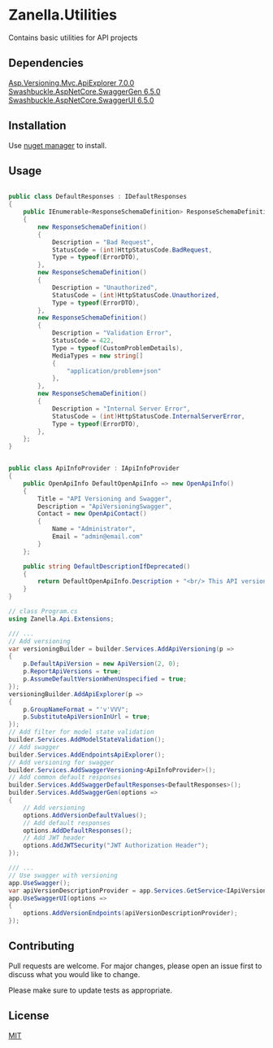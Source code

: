 # Zanella.Utilities

Contains basic utilities for API projects

## Dependencies

[Asp.Versioning.Mvc.ApiExplorer 7.0.0](https://www.nuget.org/packages/Asp.Versioning.Mvc.ApiExplorer/)
[Swashbuckle.AspNetCore.SwaggerGen 6.5.0](https://www.nuget.org/packages/Swashbuckle.AspNetCore.SwaggerGen)
[Swashbuckle.AspNetCore.SwaggerUI 6.5.0](https://www.nuget.org/packages/Swashbuckle.AspNetCore.SwaggerGen)

## Installation

Use [nuget manager](https://www.nuget.org/packages/Zanella.Api/) to install.

## Usage

```csharp

public class DefaultResponses : IDefaultResponses
{
    public IEnumerable<ResponseSchemaDefinition> ResponseSchemaDefinitions => new[]
    {
        new ResponseSchemaDefinition()
        {
            Description = "Bad Request",
            StatusCode = (int)HttpStatusCode.BadRequest,
            Type = typeof(ErrorDTO),
        },
        new ResponseSchemaDefinition()
        {
            Description = "Unauthorized",
            StatusCode = (int)HttpStatusCode.Unauthorized,
            Type = typeof(ErrorDTO),
        },
        new ResponseSchemaDefinition()
        {
            Description = "Validation Error",
            StatusCode = 422,
            Type = typeof(CustomProblemDetails),
            MediaTypes = new string[]
            {
                "application/problem+json"
            },
        },
        new ResponseSchemaDefinition()
        {
            Description = "Internal Server Error",
            StatusCode = (int)HttpStatusCode.InternalServerError,
            Type = typeof(ErrorDTO),
        },
    };
}


public class ApiInfoProvider : IApiInfoProvider
{
    public OpenApiInfo DefaultOpenApiInfo => new OpenApiInfo()
    {
        Title = "API Versioning and Swagger",
        Description = "ApiVersioningSwagger",
        Contact = new OpenApiContact()
        {
            Name = "Administrator",
            Email = "admin@email.com"
        }
    };

    public string DefaultDescriptionIfDeprecated()
    {
        return DefaultOpenApiInfo.Description + "<br/> This API version has been deprecated.";
    }
}

// class Program.cs
using Zanella.Api.Extensions;

/// ...
// Add versioning
var versioningBuilder = builder.Services.AddApiVersioning(p =>
{
    p.DefaultApiVersion = new ApiVersion(2, 0);
    p.ReportApiVersions = true;
    p.AssumeDefaultVersionWhenUnspecified = true;
});
versioningBuilder.AddApiExplorer(p =>
{
    p.GroupNameFormat = "'v'VVV";
    p.SubstituteApiVersionInUrl = true;
});
// Add filter for model state validation
builder.Services.AddModelStateValidation();
// Add swagger
builder.Services.AddEndpointsApiExplorer();
// Add versioning for swagger
builder.Services.AddSwaggerVersioning<ApiInfoProvider>();
// Add common default responses
builder.Services.AddSwaggerDefaultResponses<DefaultResponses>();
builder.Services.AddSwaggerGen(options =>
{
    // Add versioning
    options.AddVersionDefaultValues();
    // Add default responses
    options.AddDefaultResponses();
    // Add JWT header
    options.AddJWTSecurity("JWT Authorization Header");
});

/// ...
// Use swagger with versioning
app.UseSwagger();
var apiVersionDescriptionProvider = app.Services.GetService<IApiVersionDescriptionProvider>();
app.UseSwaggerUI(options =>
{
    options.AddVersionEndpoints(apiVersionDescriptionProvider);
});

```

## Contributing

Pull requests are welcome. For major changes, please open an issue first
to discuss what you would like to change.

Please make sure to update tests as appropriate.

## License

[MIT](https://choosealicense.com/licenses/mit/)
